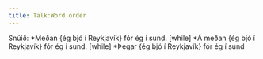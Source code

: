 ```yaml
---
title: Talk:Word order
---
```


Snúið:
*Meðan {ég bjó í Reykjavík} fór ég í sund. [while]
*Á meðan {ég bjó í Reykjavík} fór ég í sund. [while]
*Þegar {ég bjó í Reykjavík} fór ég í sund

